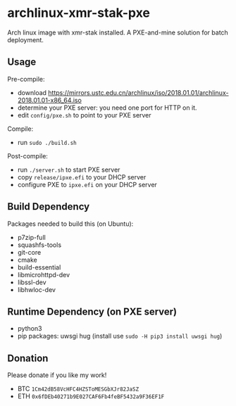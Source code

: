 # archlinux-xmr-stak-pxe

Arch linux image with xmr-stak installed. A PXE-and-mine solution for batch deployment.

## Usage

Pre-compile:

 * download https://mirrors.ustc.edu.cn/archlinux/iso/2018.01.01/archlinux-2018.01.01-x86_64.iso
 * determine your PXE server: you need one port for HTTP on it.
 * edit `config/pxe.sh` to point to your PXE server

Compile:

 * run `sudo ./build.sh`

Post-compile: 

 * run `./server.sh` to start PXE server
 * copy `release/ipxe.efi` to your DHCP server
 * configure PXE to `ipxe.efi` on your DHCP server

## Build Dependency

Packages needed to build this (on Ubuntu):

 * p7zip-full
 * squashfs-tools
 * git-core
 * cmake
 * build-essential
 * libmicrohttpd-dev
 * libssl-dev
 * libhwloc-dev

## Runtime Dependency (on PXE server)

 * python3
 * pip packages: uwsgi hug (install use `sudo -H pip3 install uwsgi hug`)

## Donation

Please donate if you like my work!

 * BTC `1Cm42dB58VcHFC4HZSToMESGbXJr82JaSZ`
 * ETH `0x6fDEb40271b9E027CAF6Fb4feBF5432a9F36EF1F`
